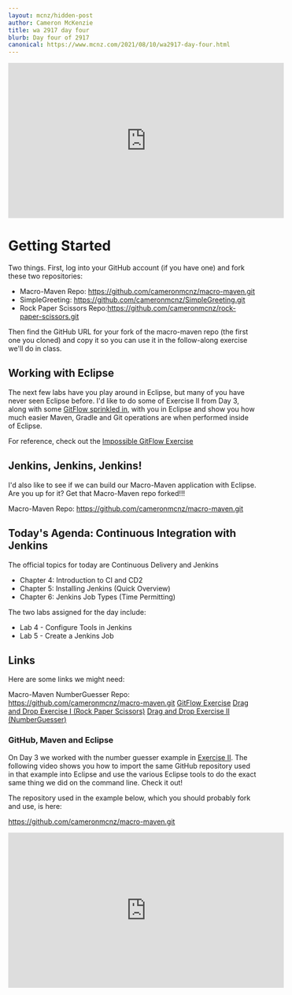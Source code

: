 ```yaml
---
layout: mcnz/hidden-post
author: Cameron McKenzie
title: wa 2917 day four
blurb: Day four of 2917
canonical: https://www.mcnz.com/2021/08/10/wa2917-day-four.html
---
```


<div class="embed-responsive embed-responsive-16by9">
<iframe width="560" height="315" src="https://www.youtube.com/embed/N8CqwzXgoFc" frameborder="0" allow="accelerometer; autoplay; clipboard-write; encrypted-media; gyroscope; picture-in-picture" allowfullscreen></iframe>
</div>

# Getting Started

Two things. First, log into your GitHub account (if you have one) and fork these two repositories:

- Macro-Maven Repo: <a href="https://github.com/cameronmcnz/macro-maven.git">https://github.com/cameronmcnz/macro-maven.git</a>
- SimpleGreeting: <a href="https://github.com/cameronmcnz/SimpleGreeting.git">https://github.com/cameronmcnz/SimpleGreeting.git</a>
- Rock Paper Scissors Repo:<a href="https://github.com/cameronmcnz/rock-paper-scissors.git">https://github.com/cameronmcnz/rock-paper-scissors.git</a>


Then find the GitHub URL for your fork of the macro-maven repo (the first one you cloned) and copy it so you can use it in the follow-along exercise we'll do in class.

## Working with Eclipse

The next few labs have you play around in Eclipse, but many of you have never seen Eclipse before. I'd like to do some of Exercise II from Day 3, along with some <a href="https://www.mcnz.com/2021/08/07/gitflow-maven-java-builds.html">GitFlow sprinkled in,</a> with you in Eclipse and show you how much easier Maven, Gradle and Git operations are when performed inside of Eclipse.

For reference, check out the <a href="https://www.mcnz.com/2021/08/07/gitflow-maven-java-builds.html">Impossible GitFlow Exercise</a>

## Jenkins, Jenkins, Jenkins!

I'd also like to see if we can build our Macro-Maven application with Eclipse. Are you up for it? Get that Macro-Maven repo forked!!!

Macro-Maven Repo: <a href="https://github.com/cameronmcnz/macro-maven.git">https://github.com/cameronmcnz/macro-maven.git</a>

## Today's Agenda: Continuous Integration with Jenkins

The official topics for today are Continuous Delivery and Jenkins

- Chapter 4: Introduction to CI and CD2
- Chapter 5: Installing Jenkins (Quick Overview)
- Chapter 6: Jenkins Job Types (Time Permitting)

The two labs assigned for the day include:

- Lab 4 - Configure Tools in Jenkins
- Lab 5 - Create a Jenkins Job

## Links

Here are some links we might need:

Macro-Maven NumberGuesser Repo: <a href="https://github.com/cameronmcnz/macro-maven.git">https://github.com/cameronmcnz/macro-maven.git</a>
<a href="https://www.mcnz.com/2021/08/07/gitflow-maven-java-builds.html">GitFlow Exercise</a>
<a href="https://www.mcnz.com/course/rps-match-git-maven-build.html">Drag and Drop Exercise I (Rock Paper Scissors)</a>
<a href="https://www.mcnz.com/course/devops-commands.html">Drag and Drop Exercise II (NumberGuesser)</a>


### GitHub, Maven and Eclipse

On Day 3 we worked with the number guesser example in <a href="https://www.mcnz.com/course/devops-commands.html">Exercise II</a>. The following video shows you how to import the same GitHub repository used in that example into Eclipse and use the various Eclipse tools to do the exact same thing we did on the command line. Check it out!

The repository used in the example below, which you should probably fork and use, is here:

https://github.com/cameronmcnz/macro-maven.git

<div class="embed-responsive embed-responsive-16by9">
<iframe width="560" height="315" src="https://www.youtube.com/embed/dP6564jyRGI" frameborder="0" allow="accelerometer; autoplay; clipboard-write; encrypted-media; gyroscope; picture-in-picture" allowfullscreen></iframe>
</div>


